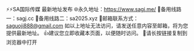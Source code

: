 ⚡️⚡️SA国际传媒 最新地址发布
🌐永久地址：https://www.sagj.me/
📡备用线路一：sagj.cc
📡备用线路二：sa2025.xyz
📮邮箱联系方式：saguoji888@gmail.com
如以上地址无法访问，请发送任意内容至邮箱，将为您提供最新地址。
👍建议您立即收藏本页面，以便随时访问。
🖕请长按链接复制到浏览器中打开
